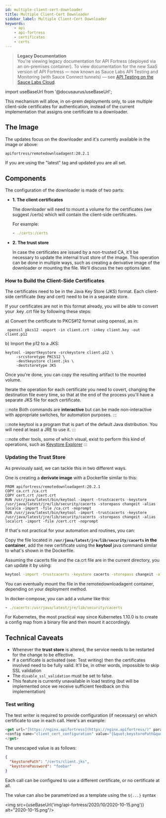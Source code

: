 ```yaml
---
id: multiple-client-cert-downloader
title: Multiple Client-Cert Downloader
sidebar_label: Multiple Client-Cert Downloader
keywords:
    - api
    - api-fortress
    - certificates
    - certs
---
```


>**Legacy Documentation**<br/>You're viewing legacy documentation for API Fortress (deployed via an on-premises container). To view documentation for the new SaaS version of API Fortress &#8212; now known as Sauce Labs API Testing and Monitoring (with Sauce Connect tunnels) &#8212; see [API Testing on the Sauce Labs Cloud](/api-testing/).

import useBaseUrl from '@docusaurus/useBaseUrl';

This mechanism will allow, in on-prem deployments only, to use multiple client-side certificates for authentication, instead of the current implementation that assigns one certificate to a downloader.

## The Image

The updates focus on the downloader and it's currently available in the image or above:

```bash
apifortress/remotedownloadagent:20.2.1
```

If you are using the "latest" tag and updated you are all set.  

## Components

The configuration of the downloader is made of two parts:

* **1. The client certificates**

  The downloader will need to mount a volume for the certificates (we suggest /certs) which will contain the client-side certificates.  

  For example:

  ```yaml
  - ./certs:/certs  
  ```

* **2. The trust store**

  In case the certificates are issued by a non-trusted CA, it'll be necessary to update the internal trust store of the image. This operation can be done in multiple ways, such as creating a derivative image of the downloader or mounting the file.
  We'll discuss the two options later.

### How to Build the Client-Side Certificates

The certificates need to be in the Java Key Store (JKS) format. Each client-side certificate (key and cert) need to be in a separate store.

If your certificates are not in this format already, you will be able to convert your .key .crt file by following these steps:

a) Convert the certificate to PKCS#12 format using openssl, as in:

   ```
    openssl pkcs12 -export -in client.crt -inkey client.key -out client.p12
   ```

b) Import the p12 to a JKS:

   ```
   keytool -importkeystore -srckeystore client.p12 \
        -srcstoretype PKCS12 \
        -destkeystore client.jks \
        -deststoretype JKS
   ```

Once you're done, you can copy the resulting artifact to the mounted volume.

Iterate the operation for each certificate you need to covert, changing the destination file every time, so that at the end of the process you'll have a separate JKS file for each certificate.

:::note
Both commands are **interactive** but can be made non-interactive with appropriate switches, for automation purposes.
:::

:::note
keytool is a program that is part of the default Java distribution. You will need at least a JRE to use it.
:::

:::note
other tools, some of which visual, exist to perform this kind of operations, such as [Keystore Explorer](https://keystore-explorer.org/)
:::

### Updating the Trust Store

As previously said, we can tackle this in two different ways.

One is creating a **derivate image** with a Dockerfile similar to this:

```
FROM apifortress/remotedownloadagent:20.2.1  
COPY ca.crt /ca.crt  
COPY cert.crt /cert.crt  
RUN /usr/java/latest/bin/keytool -import -trustcacerts -keystore /usr/java/latest/jre/lib/security/cacerts -storepass changeit -alias localca -import -file /ca.crt -noprompt  
RUN /usr/java/latest/bin/keytool -import -trustcacerts -keystore /usr/java/latest/jre/lib/security/cacerts -storepass changeit -alias localcrt -import -file /cert.crt -noprompt
```

If that's not practical for your automation and routines, you can:

Copy the file located in **`/usr/java/latest/jre/lib/security/cacerts` in the container**, add the new certificate using the **keytool** java command similar to what's shown in the Dockerfile.

Assuming the cacerts file and the ca.crt file are in the current directory, you can update it by using:

```bash
keytool -import -trustcacerts -keystore cacerts -storepass changeit -alias localca -import -file ca.crt -noprompt
```

You can eventually mount the file in the remotedownloadagent container, depending on your deployment method.

In docker-compose, you can add a volume like this:

```yaml
- ./cacerts:/usr/java/latest/jre/lib/security/cacerts
```

For Kubernetes, the most practical way since Kubernetes 1.10.0 is to create a config map from a binary file and then mount it accordingly.

## Technical Caveats

- Whenever the **trust store** is altered, the service needs to be restarted for the change to be effective.
- If a certificate is activated (see: Test writing) then the certificates involved need to be fully valid. It'll be, in other words, impossible to skip SSL validation
- The `disable_ssl_validation` must be set to false.
- This feature is currently unavailable in load testing (but will be implemented once we receive sufficient feedback on this implementation)  

### Test writing

The test writer is required to provide configuration (if necessary) on which certificate to use in each call. Here's an example:

```js
<get url="[https://nginx.apifortress](https://nginx.apifortress/)" params="[:]" var="payload" mode="text">  
<config name="client_cert_configuration" value="{&quot;keystorePath&quot;:&quot;/certs/client.jks&quot;,&quot;keystorePassword&quot;:&quot;foobar&quot;}"/>  
</get>
```

The unescaped value is as follows:

```json    
{
  "keystorePath": "/certs/client.jks",
  "keystorePassword": "foobar"
}
```

Each call can be configured to use a different certificate, or no certificate at all.

The value can also be parametrized as a template using the `${...}` syntax  

<img src={useBaseUrl('img/api-fortress/2020/10/2020-10-15.png')} alt="2020-10-15.png"/>
